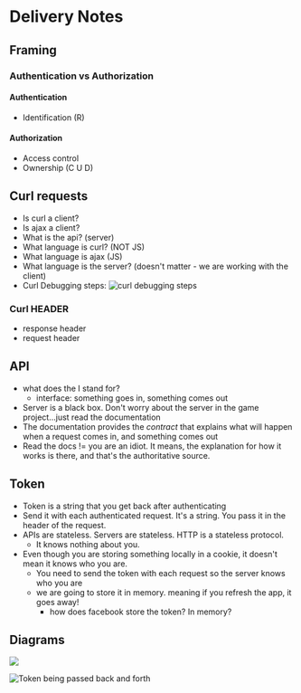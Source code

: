 # Delivery Notes

## Framing

### Authentication vs Authorization

#### Authentication

- Identification (R)

#### Authorization

- Access control
- Ownership (C U D)

## Curl requests

- Is curl a client?
- Is ajax a client?
- What is the api? (server)
- What language is curl? (NOT JS)
- What language is ajax (JS)
- What language is the server? (doesn't matter - we are working with the client)
- Curl Debugging steps: ![curl debugging steps](https://files.slack.com/files-pri/T0351JZQ0-F5C8B3RGR/image_uploaded_from_ios.jpg)

### Curl HEADER

- response header
- request header

## API

- what does the I stand for?
  - interface: something goes in, something comes out
- Server is a black box. Don't worry about the server in the game project...just
  read the documentation
- The documentation provides the _contract_ that explains what will happen when
  a request comes in, and something comes out
- Read the docs != you are an idiot. It means, the explanation for how it works
  is there, and that's the authoritative source.

## Token

- Token is a string that you get back after authenticating
- Send it with each authenticated request. It's a string. You pass it in the
  header of the request.
- APIs are stateless. Servers are stateless. HTTP is a stateless protocol.
  - It knows nothing about you.
- Even though you are storing something locally in a cookie, it doesn't mean it
  knows who you are.
  - You need to send the token with each request so the server knows who you are
  - we are going to store it in memory. meaning if you refresh the app, it goes
    away!
    - how does facebook store the token? In memory?

## Diagrams

<img src="https://git.generalassemb.ly/ga-wdi-pvd/lesson-notes/blob/master/non-lesson-notes/browser-template-pattern-info/images/diagram.svg?sanitize=true" />

![Token being passed back and forth](https://git.generalassemb.ly/storage/user/3667/files/5ed23c48-0a79-11e8-98a6-f96b90e02c50)
